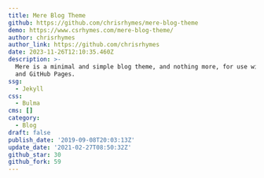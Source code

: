 ```yaml
---
title: Mere Blog Theme
github: https://github.com/chrisrhymes/mere-blog-theme
demo: https://www.csrhymes.com/mere-blog-theme/
author: chrisrhymes
author_link: https://github.com/chrisrhymes
date: 2023-11-26T12:10:35.460Z
description: >-
  Mere is a minimal and simple blog theme, and nothing more, for use with Jekyll
  and GitHub Pages.
ssg:
  - Jekyll
css:
  - Bulma
cms: []
category:
  - Blog
draft: false
publish_date: '2019-09-08T20:03:13Z'
update_date: '2021-02-27T08:50:32Z'
github_star: 30
github_fork: 59
---
```

